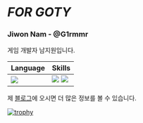 # ***FOR GOTY***
### Jiwon Nam - @G1rmmr

게임 개발자 남지원입니다.

| Language | Skills |
| --- | --- |
| <img src="https://img.shields.io/badge/C++-00599C?style=for-the-badge&logo=cplusplus&logoColor=white"/> | <img src="https://img.shields.io/badge/Graphics-3C2179?style=for-the-badge&logo=actigraph&logoColor=white"/> <img src="https://img.shields.io/badge/Unreal 5-000000?style=for-the-badge&logo=unrealengine&logoColor=white"/> |

제 [블로그](https://g1rmmr.github.io/)에 오시면 더 많은 정보를 볼 수 있습니다.

[![trophy](https://github-profile-trophy.vercel.app/?username=G1rmmr&theme=onedark&column=5)](https://github.com/ryo-ma/github-profile-trophy)
